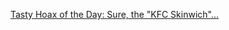 ---
layout: post
wordpress_id: 756
wordpress_url: http://noesbueno.com/archives/756
date: '2010-08-18 16:00:04 -0500'
date_gmt: '2010-08-18 21:00:04 -0500'
body: |
  <p><a href="http://feedproxy.google.com/~r/feedburner/oicv/~3/n6qJRx8MQW0/972610164">Tasty Hoax of the Day: Sure, the "KFC Skinwich"...</a></p>
---